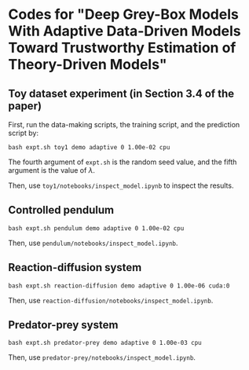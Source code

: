 # Codes for "Deep Grey-Box Models With Adaptive Data-Driven Models Toward Trustworthy Estimation of Theory-Driven Models"

## Toy dataset experiment (in Section 3.4 of the paper)

First, run the data-making scripts, the training script, and the prediction script by:

```
bash expt.sh toy1 demo adaptive 0 1.00e-02 cpu
```

The fourth argument of `expt.sh` is the random seed value, and the fifth argument is the value of $\lambda$.

Then, use `toy1/notebooks/inspect_model.ipynb` to inspect the results.

## Controlled pendulum

```
bash expt.sh pendulum demo adaptive 0 1.00e-02 cpu
```

Then, use `pendulum/notebooks/inspect_model.ipynb`.

## Reaction-diffusion system

```
bash expt.sh reaction-diffusion demo adaptive 0 1.00e-06 cuda:0
```

Then, use `reaction-diffusion/notebooks/inspect_model.ipynb`.

## Predator-prey system

```
bash expt.sh predator-prey demo adaptive 0 1.00e-03 cpu
```

Then, use `predator-prey/notebooks/inspect_model.ipynb`.
